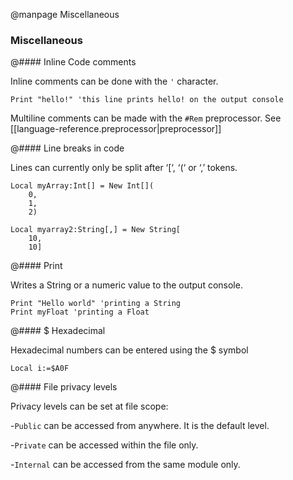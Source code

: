 
@manpage Miscellaneous

### Miscellaneous

@#### Inline Code comments

Inline comments can be done with the `'` character.
```
Print "hello!" 'this line prints hello! on the output console
```

Multiline comments can be made with the `#Rem` preprocessor. See [[language-reference.preprocessor|preprocessor]]

@#### Line breaks in code

Lines can currently only be split after ‘[‘, ‘(‘ or ‘,’ tokens.

```
Local myArray:Int[] = New Int[](
    0,
    1,
    2)

Local myarray2:String[,] = New String[
    10,
    10]
```

@#### Print

Writes a String or a numeric value to the output console.

```
Print "Hello world" 'printing a String
Print myFloat 'printing a Float
```

@#### $ Hexadecimal

Hexadecimal numbers can be entered using the $ symbol
```
Local i:=$A0F
```

@#### File privacy levels

Privacy levels can be set at file scope:

-`Public` can be accessed from anywhere. It is the default level.

-`Private` can be accessed within the file only.

-`Internal` can be accessed from the same module only.

